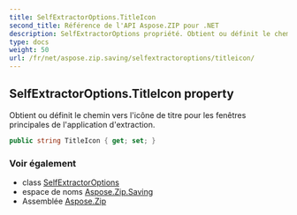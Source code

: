```yaml
---
title: SelfExtractorOptions.TitleIcon
second_title: Référence de l'API Aspose.ZIP pour .NET
description: SelfExtractorOptions propriété. Obtient ou définit le chemin vers licône de titre pour les fenêtres principales de lapplication dextraction.
type: docs
weight: 50
url: /fr/net/aspose.zip.saving/selfextractoroptions/titleicon/
---
```

## SelfExtractorOptions.TitleIcon property

Obtient ou définit le chemin vers l'icône de titre pour les fenêtres principales de l'application d'extraction.

```csharp
public string TitleIcon { get; set; }
```

### Voir également

* class [SelfExtractorOptions](../)
* espace de noms [Aspose.Zip.Saving](../../selfextractoroptions/)
* Assemblée [Aspose.Zip](../../../)


